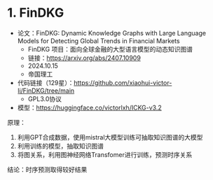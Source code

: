 # 1. FinDKG

- 论文：FinDKG: Dynamic Knowledge Graphs with Large Language Models for Detecting Global Trends in Financial Markets
  - FinDKG 项目：面向全球金融的大型语言模型的动态知识图谱
  - 链接：https://arxiv.org/abs/2407.10909
  - 2024.10.15
  - 帝国理工
- 代码链接（129星）：https://github.com/xiaohui-victor-li/FinDKG/tree/main
  - GPL3.0协议
- 模型：https://huggingface.co/victorlxh/ICKG-v3.2

原理：
1. 利用GPT合成数据，使用mistral大模型训练可抽取知识图谱的大模型
2. 利用训练的模型，抽取知识图谱
3. 将图关系，利用图神经网络Transfomer进行训练，预测时序关系

结论：时序预测取得较好结果